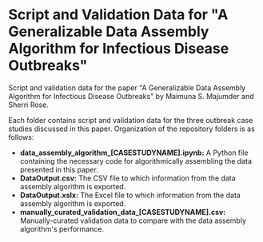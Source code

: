 # Script and Validation Data for "A Generalizable Data Assembly Algorithm for Infectious Disease Outbreaks"

Script and validation data for the paper "A Generalizable Data Assembly Algorithm for Infectious Disease Outbreaks" by Maimuna S. Majumder and Sherri Rose.

Each folder contains script and validation data for the three outbreak case studies discussed in this paper. Organization of the repository folders is as follows:
* **data_assembly_algorithm_\[CASESTUDYNAME\].ipynb:** A Python file containing the necessary code for algorithmically assembling the data presented in this paper.
* **DataOutput.csv:** The CSV file to which information from the data assembly algorithm is exported.
* **DataOutput.xslx:** The Excel file to which information from the data assembly algorithm is exported.
* **manually_curated_validation_data_\[CASESTUDYNAME\].csv:** Manually-curated validation data to compare with the data assembly algorithm's performance.
